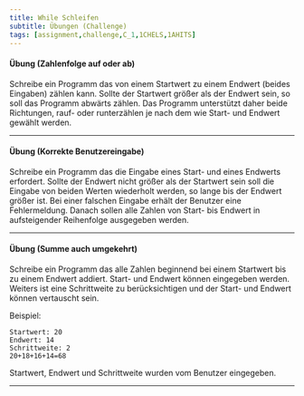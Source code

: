 ```yaml
---
title: While Schleifen
subtitle: Übungen (Challenge)
tags: [assignment,challenge,C_1,1CHELS,1AHITS]
---
```


#### Übung (Zahlenfolge auf oder ab)

Schreibe ein Programm das von einem Startwert zu einem Endwert (beides Eingaben) zählen kann. Sollte der Startwert größer als der Endwert sein, so soll das Programm abwärts zählen. Das Programm unterstützt daher beide Richtungen, rauf- oder runterzählen je nach dem wie Start- und Endwert gewählt werden.

---

#### Übung (Korrekte Benutzereingabe)

Schreibe ein Programm das die Eingabe eines Start- und eines Endwerts erfordert. Sollte der Endwert nicht größer als der Startwert sein soll die Eingabe von beiden Werten wiederholt werden, so lange bis der Endwert größer ist. Bei einer falschen Eingabe erhält der Benutzer eine Fehlermeldung. Danach sollen alle Zahlen von Start- bis Endwert in aufsteigender Reihenfolge ausgegeben werden.


---

#### Übung (Summe auch umgekehrt)
Schreibe ein Programm das alle Zahlen beginnend bei einem Startwert bis zu einem Endwert addiert. Start- und Endwert können eingegeben werden. Weiters ist eine Schrittweite zu berücksichtigen und der Start- und Endwert können vertauscht sein. 

Beispiel:

```
Startwert: 20
Endwert: 14
Schrittweite: 2
20+18+16+14=68
```

Startwert, Endwert und Schrittweite wurden vom Benutzer eingegeben.

---
